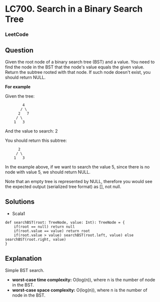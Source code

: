 # LC700. Search in a Binary Search Tree

### LeetCode

## Question

Given the root node of a binary search tree (BST) and a value. You need to find the node in the BST that the node's value equals the given value. Return the subtree rooted with that node. If such node doesn't exist, you should return NULL.

**For example**

Given the tree:
```
        4
       / \
      2   7
     / \
    1   3
```
And the value to search: 2

You should return this subtree:

```
      2     
     / \   
    1   3
```

In the example above, if we want to search the value 5, since there is no node with value 5, we should return NULL.

Note that an empty tree is represented by NULL, therefore you would see the expected output (serialized tree format) as [], not null.

## Solutions
* Scala1
```
def searchBST(root: TreeNode, value: Int): TreeNode = {
    if(root == null) return null
    if(root.value == value) return root
    if(root.value > value) searchBST(root.left, value) else searchBST(root.right, value)
}
```

## Explanation

Simple BST search.

* **worst-case time complexity:** O(log(n)), where n is the number of node in the BST.
* **worst-case space complexity:** O(log(n)), where n is the number of node in the BST.
